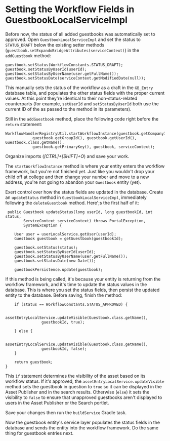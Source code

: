# Setting the Workflow Fields in GuestbookLocalServiceImpl 

Before now, the status of all added guestbooks was automatically set to
approved. Open `GuestbookLocalServiceImpl` and set the status to `STATUS_DRAFT`
below the existing setter methods
(`guestbook.setExpandoBridgeAttributes(serviceContext)`) in the `addGuestbook`
method:

    guestbook.setStatus(WorkflowConstants.STATUS_DRAFT);
    guestbook.setStatusByUserId(userId);
    guestbook.setStatusByUserName(user.getFullName());
    guestbook.setStatusDate(serviceContext.getModifiedDate(null));

This manually sets the status of the workflow as a draft in the `GB_Entry`
database table, and populates the other status fields with the proper current
values. At this point they're identical to their non-status-related counterparts
(for example, `setUserId` and `setStatusByUserId` both use the current ID of the
as passed to the method in its parameters).

Still in the `addGuestbook` method, place the following code right before the
`return` statement:

    WorkflowHandlerRegistryUtil.startWorkflowInstance(guestbook.getCompanyId(), 
				guestbook.getGroupId(), guestbook.getUserId(), Guestbook.class.getName(), 
				guestbook.getPrimaryKey(), guestbook, serviceContext);

<!-- addBlogEntry:
		return WorkflowHandlerRegistryUtil.startWorkflowInstance(
			entry.getCompanyId(), entry.getGroupId(), userId,
			BlogsEntry.class.getName(), entry.getEntryId(), entry,
			serviceContext, workflowContext);
        Investigate adding WorkflowContext here
-->

Organize imports (*[CTRL]+[SHIFT]+O*) and save your work.

The `startWorkflowInstance` method is where your entity enters the workflow
framework, but you're not finished yet. Just like you wouldn't drop your child
off at college and then change your number and move to a new address, you're
not going to abandon your `Guestbook` entity (yet). 

Exert control over how the status fields are updated in the database.
Create an `updateStatus` method in `GuestbookLocalServiceImpl`, immediately
following the `deleteGuestbook` method. Here';s the first half of it:

     public Guestbook updateStatus(long userId, long guestbookId, int status,
			ServiceContext serviceContext) throws PortalException,
			SystemException {

		User user = userLocalService.getUser(userId);
		Guestbook guestbook = getGuestbook(guestbookId);

		guestbook.setStatus(status);
		guestbook.setStatusByUserId(userId);
		guestbook.setStatusByUserName(user.getFullName());
		guestbook.setStatusDate(new Date());

		guestbookPersistence.update(guestbook);

If this method is being called, it's because your entity is returning from the
workflow framework, and it's time to update the status values in the database.
This is where you set the status fields, then persist the updated entity to the
database. Before saving, finish the method:

		if (status == WorkflowConstants.STATUS_APPROVED) {

			assetEntryLocalService.updateVisible(Guestbook.class.getName(),
					guestbookId, true);

		} else {

			assetEntryLocalService.updateVisible(Guestbook.class.getName(),
					guestbookId, false);
		}

		return guestbook;
	}

This `if` statement determines the visibility of the asset based on its workflow
status. If it's approved, the `assetEntryLocalService.updateVisible` method sets
the guestbook in question to `true` so it can be displayed in the Asset
Publisher and in the search results. Otherwise (`else`) it sets the visibility
to `false` to ensure that unapproved guestbooks aren't displayed to users in the
Asset Publisher or the Search portlet.

Save your changes then run the `buildService` Gradle task.

Now the guestbook entity's service layer populates the status fields in the
database and sends the entity into the workflow framework. Do the same thing for
guestbook entries next.

<!--
Now you're almost done. The status fields can be set appropriately and
persisted to the database. If you test the workflow by adding an `Entry` to one
of the Guestbooks, your portal's administrative user receives a
notification for reviewing the submission. The entity, however, is still visible
in the portlet's search container! Why even bother having a review process if
the entity gets published anyway? Taking workflow status into account while
displaying entities in the Guestbook Portlet is the final task of this Learning
Path.
-->
